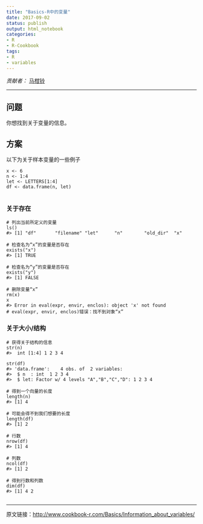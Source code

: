 ```yaml
---
title: "Basics-R中的变量"
date: 2017-09-02
status: publish
output: html_notebook
categories: 
- R
- R-Cookbook
tags:
- R
- variables
---
```

 
*贡献者：* [马柑铃](http://www.jianshu.com/u/db3c93db1ca1)
 
***
 
## 问题
 
你想找到关于变量的信息。
 
<!-- more -->
 
## 方案
 
以下为关于样本变量的一些例子
 
```
x <- 6
n <- 1:4
let <- LETTERS[1:4]
df <- data.frame(n, let)
 
```
 
### 关于存在
 
```
# 列出当前所定义的变量
ls()
#> [1] "df"       "filename" "let"      "n"        "old_dir"  "x"
 
# 检查名为“x”的变量是否存在
exists("x")
#> [1] TRUE
 
# 检查名为“y”的变量是否存在
exists("y")
#> [1] FALSE
 
# 删除变量“x”
rm(x)
x
#> Error in eval(expr, envir, enclos): object 'x' not found
# eval(expr, envir, enclos)错误：找不到对象“x”
```
 
### 关于大小/结构
 
```
# 获得关于结构的信息
str(n)
#>  int [1:4] 1 2 3 4
 
str(df)
#> 'data.frame':    4 obs. of  2 variables:
#>  $ n  : int  1 2 3 4
#>  $ let: Factor w/ 4 levels "A","B","C","D": 1 2 3 4
 
# 得到一个向量的长度
length(n)
#> [1] 4
 
# 可能会得不到我们想要的长度
length(df)
#> [1] 2
 
# 行数
nrow(df)
#> [1] 4
 
# 列数
ncol(df)
#> [1] 2
 
# 得到行数和列数
dim(df)
#> [1] 4 2
 
```
 
------
 
原文链接：<http://www.cookbook-r.com/Basics/Information_about_variables/>

